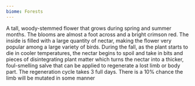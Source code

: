 ```yaml
---
biome: Forests
---
```

A tall, woody-stemmed flower that grows during spring and summer months. The blooms are almost a foot across and a bright crimson red. The inside is filled with a large quantity of nectar, making the flower very popular among a large variety of birds. During the fall, as the plant starts to die in cooler temperatures, the nectar begins to spoil and take in bits and pieces of disintegrating plant matter which turns the nectar into a thicker, foul-smelling salve that can be applied to regenerate a lost limb or body part. The regeneration cycle takes 3 full days. There is a 10% chance the limb will be mutated in some manner 

